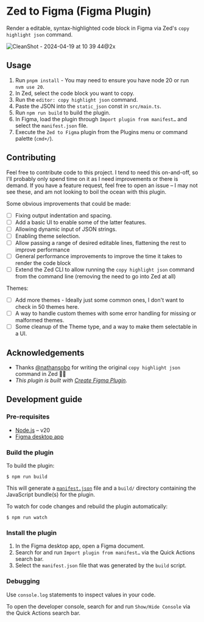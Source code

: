 # Zed to Figma (Figma Plugin)

Render a editable, syntax-highlighted code block in Figma via Zed's `copy highlight json` command.

![CleanShot - 2024-04-19 at 10 39 44@2x](https://github.com/iamnbutler/zed-to-figma/assets/1714999/d80c613b-b46e-4571-8a22-f769cf60e6ba)

## Usage

1. Run `pnpm install` - You may need to ensure you have node 20 or run `nvm use 20`.
1. In Zed, select the code block you want to copy.
1. Run the `editor: copy highlight json` command.
1. Paste the JSON into the `static_json` const in `src/main.ts`.
1. Run `npm run build` to build the plugin.
1. In Figma, load the plugin through `Import plugin from manifest…` and select the `manifest.json` file.
1. Execute the `Zed to Figma` plugin from the Plugins menu or command palette (`cmd+/`).

## Contributing

Feel free to contribute code to this project. I tend to need this on-and-off, so I'll probably only spend time on it as I need improvements or there is demand. If you have a feature request, feel free to open an issue – I may not see these, and am not looking to boil the ocean with this plugin.

Some obvious improvements that could be made:

- [ ] Fixing output indentation and spacing.
- [ ] Add a basic UI to enable some of the latter features.
- [ ] Allowing dynamic input of JSON strings.
- [ ] Enabling theme selection.
- [ ] Allow passing a range of desired editable lines, flattening the rest to improve performance
- [ ] General performance improvements to improve the time it takes to render the code block
- [ ] Extend the Zed CLI to allow running the `copy highlight json` command from the command line (removing the need to go into Zed at all)

Themes:

- [ ] Add more themes - Ideally just some common ones, I don't want to check in 50 themes here.
- [ ] A way to handle custom themes with some error handling for missing or malformed themes.
- [ ] Some cleanup of the Theme type, and a way to make them selectable in a UI.

## Acknowledgements

- Thanks [@nathansobo](https://github.com/nathansobo) for writing the original `copy highlight json` command in Zed 🙏🏽
- _This plugin is built with [Create Figma Plugin](https://yuanqing.github.io/create-figma-plugin/)._

## Development guide

### Pre-requisites

- [Node.js](https://nodejs.org) – v20
- [Figma desktop app](https://figma.com/downloads/)

### Build the plugin

To build the plugin:

```
$ npm run build
```

This will generate a [`manifest.json`](https://figma.com/plugin-docs/manifest/) file and a `build/` directory containing the JavaScript bundle(s) for the plugin.

To watch for code changes and rebuild the plugin automatically:

```
$ npm run watch
```

### Install the plugin

1. In the Figma desktop app, open a Figma document.
2. Search for and run `Import plugin from manifest…` via the Quick Actions search bar.
3. Select the `manifest.json` file that was generated by the `build` script.

### Debugging

Use `console.log` statements to inspect values in your code.

To open the developer console, search for and run `Show/Hide Console` via the Quick Actions search bar.
